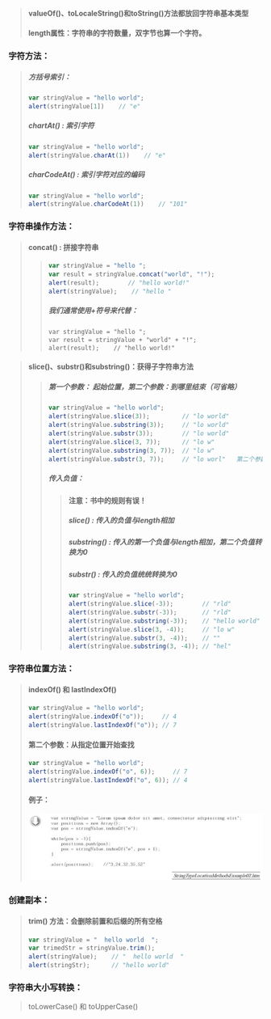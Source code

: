 > #### valueOf\(\)、toLocaleString\(\)和toString\(\)方法都放回字符串基本类型
>
> #### length属性：字符串的字符数量，双字节也算一个字符。

### 字符方法：

> ##### 方括号索引：
>
> ```js
> var stringValue = "hello world";
> alert(stringValue[1])    // "e"
> ```
>
> ##### chartAt\(\) : 索引字符
>
> ```js
> var stringValue = "hello world";
> alert(stringValue.charAt(1))    // "e"
> ```
>
> ##### charCodeAt\(\) : 索引字符对应的编码
>
> ```js
> var stringValue = "hello world";
> alert(stringValue.charCodeAt(1))    // "101"
> ```

### 字符串操作方法：

> #### concat\(\) : 拼接字符串
>
> > ```js
> > var stringValue = "hello ";
> > var result = stringValue.concat("world", "!");
> > alert(result);        // "hello world!"
> > alert(stringValue);    // "hello "
> > ```
> >
> > ##### 我们通常使用+符号来代替：
> >
> > ```
> > var stringValue = "hello ";
> > var result = stringValue + "world" + "!";
> > alert(result);    // "hello world!"
> > ```

> #### slice\(\)、substr\(\)和substring\(\)：获得子字符串方法
>
> > ##### 第一个参数： 起始位置，第二个参数：到哪里结束（可省略）
> >
> > ```js
> > var stringValue = "hello world";
> > alert(stringValue.slice(3));         // "lo world"
> > alert(stringValue.substring(3));     // "lo world"
> > alert(stringValue.substr(3));        // "lo world"
> > alert(stringValue.slice(3, 7));      // "lo w"
> > alert(stringValue.substring(3, 7));  // "lo w"
> > alert(stringValue.substr(3, 7));     // "lo worl"   第二个参数传递的是长度
> > ```
> >
> > #####  传入负值：
> >
> > > #### 注意：书中的规则有误！
> > >
> > > ##### slice\(\) : 传入的负值与length相加
> > >
> > > ##### substring\(\) : 传入的第一个负值与length相加，第二个负值转换为0
> > >
> > > ##### substr\(\) : 传入的负值统统转换为0
> > >
> > > ```js
> > > var stringValue = "hello world";
> > > alert(stringValue.slice(-3));        // "rld"
> > > alert(stringValue.substr(-3));       // "rld"
> > > alert(stringValue.substring(-3));    // "hello world"
> > > alert(stringValue.slice(3, -4));     // "lo w"
> > > alert(stringValue.substr(3, -4));    // ""
> > > alert(stringValue.substring(3, -4)); // "hel"
> > > ```

### 字符串位置方法：

> #### indexOf\(\) 和 lastIndexOf\(\) 
>
> ```js
> var stringValue = "hello world";
> alert(stringValue.indexOf("o"));     // 4
> alert(stringValue.lastIndexOf("o")); // 7
> ```
>
> #### 第二个参数：从指定位置开始查找
>
> ```js
> var stringValue = "hello world";
> alert(stringValue.indexOf("o", 6));     // 7
> alert(stringValue.lastIndexOf("o", 6)); // 4
> ```
>
> #### 例子：
>
> ![](/assets/00405.jpg)

### 创建副本：

> #### trim\(\) 方法：会删除前置和后缀的所有空格
>
> ```js
> var stringValue = "  hello world  ";
> var trimedStr = stringValue.trim();
> alert(stringValue);    // "  hello world  "
> alert(stringStr);      // "hello world"
> ```

### 字符串大小写转换：

> toLowerCase\(\) 和 toUpperCase\(\)















